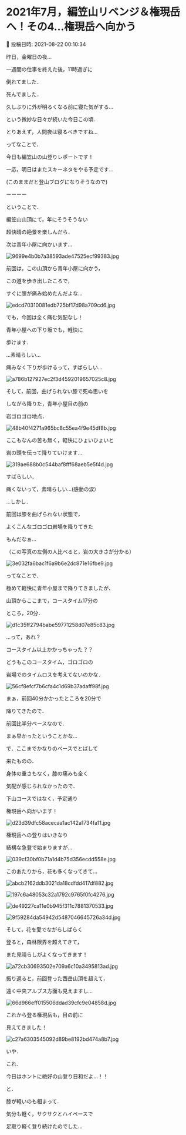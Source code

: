 # 2021年7月，編笠山リベンジ＆権現岳へ！その4…権現岳へ向かう

📅 投稿日時: 2021-08-22 00:10:34

昨日，金曜日の夜…


一週間の仕事を終えた後，11時過ぎに


倒れてました．


死んでました．


久しぶりに外が明るくなる前に寝た気がする…


という微妙な日々が続いた今日この頃．


とりあえず，人間夜は寝るべきですね…





ってなことで．


今日も編笠山の山登りレポートです！





一応，明日はまたスキーネタをやる予定です…


(このままだと登山ブログになりそうなので)


ーーーー





ということで．


編笠山山頂にて，年にそうそうない


超快晴の絶景を楽しんだら．


次は青年小屋に向かいます…




![9699e4b0b7a38593ade47525ecf99383.jpg](images/9699e4b0b7a38593ade47525ecf99383.jpg)




前回は，この山頂から青年小屋に向かう，


この道を歩き出したころで，


すぐに膝が痛み始めたんだよな…




![edcd70310081edb725bf17d98a709cd6.jpg](images/edcd70310081edb725bf17d98a709cd6.jpg)




でも，今回は全く痛む気配なし！


青年小屋への下り坂でも，軽快に


歩けます．


…素晴らしい…


痛みなく下りが歩けるって，すばらしい…




![a786b127927ec2f3d4592019657025c8.jpg](images/a786b127927ec2f3d4592019657025c8.jpg)







そして，前回，曲げられない膝で死ぬ思いを


しながら降りた，青年小屋目の前の


岩ゴロゴロ地点．




![48b40f4271a965bc8c55ea4f9e45df8b.jpg](images/48b40f4271a965bc8c55ea4f9e45df8b.jpg)




ここもなんの苦も無く，軽快にひょいひょいと


岩の頭を伝って降りていけます…




![319ae688b0c544baf8fff68aeb5e5f4d.jpg](images/319ae688b0c544baf8fff68aeb5e5f4d.jpg)




すばらしい．


痛くないって，素晴らしい…(感動の涙）


…しかし．


前回は膝を曲げられない状態で，


よくこんなゴロゴロ岩場を降りてきた


もんだなぁ…


（この写真の左側の人比べると，岩の大きさが分かる）




![3e032fa6bac1f6a9b6e2dc871e16fbe9.jpg](images/3e032fa6bac1f6a9b6e2dc871e16fbe9.jpg)




ってなことで．


極めて軽快に青年小屋まで降りてきましたが．


山頂からここまで，コースタイム17分の


ところ，20分．




![d1c35ff2794babe59771258d07e85c83.jpg](images/d1c35ff2794babe59771258d07e85c83.jpg)




…って，あれ？


コースタイム以上かかっちゃった？？


どうもこのコースタイム，ゴロゴロの


岩場でのタイムロスを考えてないのかな．




![56cf8efcf7b6cfa4c1d69b37adaff98f.jpg](images/56cf8efcf7b6cfa4c1d69b37adaff98f.jpg)




まぁ，前回40分かかったところを20分で


降りてきたので．


前回比半分ペースなので．


まぁ早かったということかな…





で．ここまでかなりのペースでとばして


来たものの．


身体の重さもなく，膝の痛みも全く


気配が感じられなかったので．


下山コースではなく，予定通り


権現岳へ向かいます！




![d23d39dfc58acecaa1ac142a1734fa11.jpg](images/d23d39dfc58acecaa1ac142a1734fa11.jpg)







権現岳への登りはいきなり


結構な急登で始まりますが…




![039cf30bf0b71a1d4b75d356ecdd558e.jpg](images/039cf30bf0b71a1d4b75d356ecdd558e.jpg)




このあたりから，花も多くなってきて…




![abcb2162ddb3021da18cdfdd417df882.jpg](images/abcb2162ddb3021da18cdfdd417df882.jpg)









![197c6a48053c32a1792c9765f0fc4276.jpg](images/197c6a48053c32a1792c9765f0fc4276.jpg)









![de49227ca11e0b945f311c7881370533.jpg](images/de49227ca11e0b945f311c7881370533.jpg)









![9f59284da54942d5487046645726a34d.jpg](images/9f59284da54942d5487046645726a34d.jpg)




そして，花を愛でながらしばらく


登ると，森林限界を超えてきて，


また見晴らしがよくなってきます！




![a72cb30693502e709a6c10a3495813ad.jpg](images/a72cb30693502e709a6c10a3495813ad.jpg)




振り返ると，前回登った西岳山頂を超えて，


遠く中央アルプス方面も見えますし…




![66d966eff015506ddad39cfc9e04858d.jpg](images/66d966eff015506ddad39cfc9e04858d.jpg)




これから登る権現岳も，目の前に


見えてきました！




![c27a6303545092d89be8192bd474a8b7.jpg](images/c27a6303545092d89be8192bd474a8b7.jpg)




いや．


これ．


今日はホントに絶好の山登り日和だよ…！！





と．


膝が軽いのも相まって．


気分も軽く，サクサクとハイペースで


足取り軽く登り続けたのでした…

